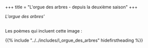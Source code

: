 +++
title = "L'orgue des arbres - depuis la deuxième saison"
+++

_L'orgue des arbres'_

 \
Les poèmes qui incluent cette image :

{{% include "../../includes/l_orgue_des_arbres" hidefirstheading %}}